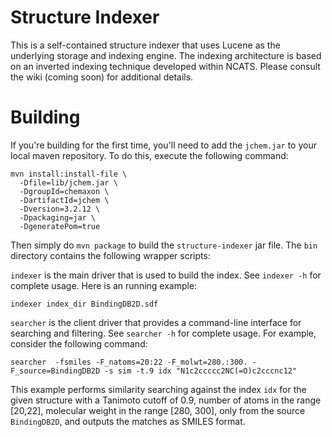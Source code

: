 Structure Indexer
=================

This is a self-contained structure indexer that uses Lucene as the
underlying storage and indexing engine. The indexing architecture
is based on an inverted indexing technique developed within NCATS.
Please consult the wiki (coming soon) for additional details.

Building
========

If you're building for the first time, you'll need to add the ```jchem.jar```
to your local maven repository. To do this, execute the following
command:

```
mvn install:install-file \
  -Dfile=lib/jchem.jar \
  -DgroupId=chemaxon \
  -DartifactId=jchem \
  -Dversion=3.2.12 \
  -Dpackaging=jar \
  -DgeneratePom=true
```

Then simply do ```mvn package``` to build the ```structure-indexer```
jar file. The ```bin``` directory contains the following wrapper scripts:

```indexer``` is the main driver that is used to build the index.
See ```indexer -h``` for complete usage. Here is an running example:

```
indexer index_dir BindingDB2D.sdf
```

```searcher``` is the client driver that provides a command-line interface
for searching and filtering. See ```searcher -h``` for complete usage. For
example, consider the following command:

```
searcher  -fsmiles -F_natoms=20:22 -F_molwt=280.:300. -F_source=BindingDB2D -s sim -t.9 idx "N1c2ccccc2NC(=O)c2cccnc12"
```

This example performs similarity searching against the index ```idx```
for the given structure with a Tanimoto cutoff of 0.9, number of atoms
in the range [20,22], molecular weight in the range [280, 300], 
only from the source ```BindingDB2D```, and outputs the matches as SMILES
format.
